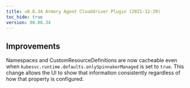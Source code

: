 ```yaml
---
title: v0.8.34 Armory Agent Clouddriver Plugin (2021-12-29)
toc_hide: true
version: 00.08.34
---
```


## Improvements

Namespaces and CustomResourceDefinitions are now cacheable even when
 `kubesvc.runtime.defaults.onlySpinnakerManaged` is set to `true`. This change allows the UI to show that information consistently regardless of how that property is configured.

